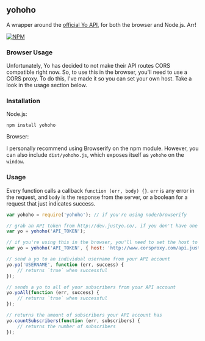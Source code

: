 ## yohoho

A wrapper around the [official Yo API](http://dev.justyo.co/yo/docs.html), for both the browser and Node.js. Arr!

[![NPM](https://nodei.co/npm/yohoho.png?compact=true)](https://nodei.co/npm/yohoho/)

### Browser Usage

Unfortunately, Yo has decided to not make their API routes CORS compatible right now. So, to use this in the browser, you'll need to use a CORS proxy. To do this, I've made it so you can set your own host. Take a look in the usage section below.

### Installation

Node.js:

```
npm install yohoho
```

Browser:

I personally recommend using Browserify on the npm module. However, you can also include `dist/yohoho.js`, which exposes itself as `yohoho` on the `window`.

### Usage

Every function calls a callback `function (err, body) {}`. `err` is any error in the request, and `body` is the response from the server, or a boolean for a request that just indicates success.

```js
var yohoho = require('yohoho'); // if you're using node/browserify

// grab an API token from http://dev.justyo.co/, if you don't have one
var yo = yohoho('API_TOKEN');

// if you're using this in the browser, you'll need to set the host to a CORS proxy. example:
var yo = yohoho('API_TOKEN', { host: 'http://www.corsproxy.com/api.justyo.co' });

// send a yo to an individual username from your API account
yo.yo('USERNAME', function (err, success) {
    // returns `true` when successful
});

// sends a yo to all of your subscribers from your API account
yo.yoAll(function (err, success) {
    // returns `true` when successful
});

// returns the amount of subscribers your API account has
yo.countSubscribers(function (err, subscribers) {
    // returns the number of subscribers
});
```

